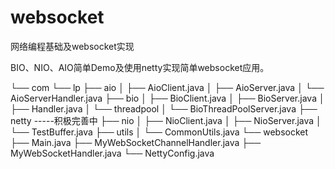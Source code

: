 # websocket
网络编程基础及websocket实现

BIO、NIO、AIO简单Demo及使用netty实现简单websocket应用。

└── com
    └── lp
        ├── aio
        │   ├── AioClient.java
        │   ├── AioServer.java
        │   └── AioServerHandler.java
        ├── bio
        │   ├── BioClient.java
        │   ├── BioServer.java
        │   ├── Handler.java
        │   └── threadpool
        │       └── BioThreadPoolServer.java
        ├── netty                   -----积极完善中
        ├── nio
        │   ├── NioClient.java
        │   ├── NioServer.java
        │   └── TestBuffer.java
        ├── utils
        │   └── CommonUtils.java
        └── websocket
            ├── Main.java
            ├── MyWebSocketChannelHandler.java
            ├── MyWebSocketHandler.java
            └── NettyConfig.java



